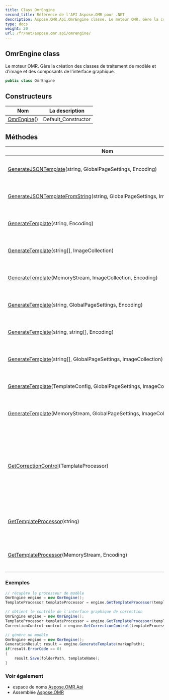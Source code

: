 ```yaml
---
title: Class OmrEngine
second_title: Référence de l'API Aspose.OMR pour .NET
description: Aspose.OMR.Api.OmrEngine classe. Le moteur OMR. Gère la création des classes de traitement de modèle et dimage et des composants de linterface graphique.
type: docs
weight: 20
url: /fr/net/aspose.omr.api/omrengine/
---
```

## OmrEngine class

Le moteur OMR. Gère la création des classes de traitement de modèle et d'image et des composants de l'interface graphique.

```csharp
public class OmrEngine
```

## Constructeurs

| Nom | La description |
| --- | --- |
| [OmrEngine](omrengine/)() | Default_Constructor |

## Méthodes

| Nom | La description |
| --- | --- |
| [GenerateJSONTemplate](../../aspose.omr.api/omrengine/generatejsontemplate/)(string, GlobalPageSettings, Encoding) | Crée un modèle (.omr) et une image de modèle basés sur le balisage .json |
| [GenerateJSONTemplateFromString](../../aspose.omr.api/omrengine/generatejsontemplatefromstring/)(string, GlobalPageSettings, ImageCollection) | Crée un modèle (.omr) et une image de modèle basés sur le balisage JSON |
| [GenerateTemplate](../../aspose.omr.api/omrengine/generatetemplate/#generatetemplate_5)(string, Encoding) | Crée un modèle (.omr) et une image de modèle basés sur le balisage de texte |
| [GenerateTemplate](../../aspose.omr.api/omrengine/generatetemplate/#generatetemplate_6)(string[], ImageCollection) | Crée un modèle (.omr) et une image de modèle basés sur un tableau de lignes de balisage |
| [GenerateTemplate](../../aspose.omr.api/omrengine/generatetemplate/#generatetemplate_1)(MemoryStream, ImageCollection, Encoding) | Crée un modèle (.omr) et une image de modèle basés sur MemoryStream |
| [GenerateTemplate](../../aspose.omr.api/omrengine/generatetemplate/#generatetemplate_3)(string, GlobalPageSettings, Encoding) | Crée un modèle (.omr) et une image de modèle basés sur le balisage de texte |
| [GenerateTemplate](../../aspose.omr.api/omrengine/generatetemplate/#generatetemplate_4)(string, string[], Encoding) | Crée un modèle (.omr) et une image de modèle basés sur le balisage de texte |
| [GenerateTemplate](../../aspose.omr.api/omrengine/generatetemplate/#generatetemplate_7)(string[], GlobalPageSettings, ImageCollection) | Crée un modèle (.omr) et une image de modèle basés sur un tableau de lignes de balisage |
| [GenerateTemplate](../../aspose.omr.api/omrengine/generatetemplate/#generatetemplate)(TemplateConfig, GlobalPageSettings, ImageCollection) | Crée un modèle (.omr) et une image de modèle basés sur l'objet Modèle |
| [GenerateTemplate](../../aspose.omr.api/omrengine/generatetemplate/#generatetemplate_2)(MemoryStream, GlobalPageSettings, ImageCollection, Encoding) | Crée un modèle (.omr) et une image de modèle basés sur MemoryStream |
| [GetCorrectionControl](../../aspose.omr.api/omrengine/getcorrectioncontrol/)(TemplateProcessor) | Crée le[`CorrectionControl`](../../aspose.omr.correctionui/correctioncontrol/) instance qui permet de travailler avec l'API OMR à l'aide de l'interface graphique. Prend[`TemplateProcessor`](../templateprocessor/) en tant que paramètre et ne fonctionne qu'avec les images créées à l'aide du template spécifié |
| [GetTemplateProcessor](../../aspose.omr.api/omrengine/gettemplateprocessor/#gettemplateprocessor_1)(string) | Crée le[`TemplateProcessor`](../templateprocessor/) instance qui permet de travailler avec le modèle spécifié. |
| [GetTemplateProcessor](../../aspose.omr.api/omrengine/gettemplateprocessor/#gettemplateprocessor)(MemoryStream, Encoding) | Crée le[`TemplateProcessor`](../templateprocessor/) instance qui permet de travailler avec le modèle spécifié. |

### Exemples

```csharp
// récupère le processeur de modèle
OmrEngine engine = new OmrEngine();
TemplateProcessor templateProcessor = engine.GetTemplateProcessor(templatePath);
```

```csharp
// obtient le contrôle de l'interface graphique de correction
OmrEngine engine = new OmrEngine();
TemplateProcessor templateProcessor = engine.GetTemplateProcessor(templatePath);
CorrectionControl control = engine.GetCorrectionControl(templateProcessor);
```

```csharp
// génère un modèle
OmrEngine engine = new OmrEngine();
GenerationResult result = engine.GenerateTemplate(markupPath);
if(result.ErrorCode == 0)
{
    result.Save(folderPath, templateName);
}
```

### Voir également

* espace de noms [Aspose.OMR.Api](../../aspose.omr.api/)
* Assemblée [Aspose.OMR](../../)


